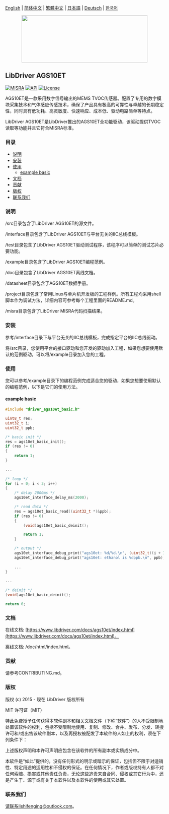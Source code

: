 [English](/README.md) | [ 简体中文](/README_zh-Hans.md) | [繁體中文](/README_zh-Hant.md) | [日本語](/README_ja.md) | [Deutsch](/README_de.md) | [한국어](/README_ko.md)

<div align=center>
<img src="/doc/image/logo.svg" width="400" height="150"/>
</div>

## LibDriver AGS10ET

[![MISRA](https://img.shields.io/badge/misra-compliant-brightgreen.svg)](/misra/README.md) [![API](https://img.shields.io/badge/api-reference-blue.svg)](https://www.libdriver.com/docs/ags10et/index.html) [![License](https://img.shields.io/badge/license-MIT-brightgreen.svg)](/LICENSE)

AGS10ET是一款采用数字信号输出的MEMS TVOC传感器。配置了专用的数字模块采集技术和气体感应传感技术，确保了产品具有极高的可靠性与卓越的长期稳定性，同时具有低功耗、高灵敏度、快速响应、成本低、驱动电路简单等特点。

LibDriver AGS10ET是LibDriver推出的AGS10ET全功能驱动，该驱动提供TVOC读取等功能并且它符合MISRA标准。

### 目录

  - [说明](#说明)
  - [安装](#安装)
  - [使用](#使用)
    - [example basic](#example-basic)
  - [文档](#文档)
  - [贡献](#贡献)
  - [版权](#版权)
  - [联系我们](#联系我们)

### 说明

/src目录包含了LibDriver AGS10ET的源文件。

/interface目录包含了LibDriver AGS10ET与平台无关的IIC总线模板。

/test目录包含了LibDriver AGS10ET驱动测试程序，该程序可以简单的测试芯片必要功能。

/example目录包含了LibDriver AGS10ET编程范例。

/doc目录包含了LibDriver AGS10ET离线文档。

/datasheet目录包含了AGS10ET数据手册。

/project目录包含了常用Linux与单片机开发板的工程样例。所有工程均采用shell脚本作为调试方法，详细内容可参考每个工程里面的README.md。

/misra目录包含了LibDriver MISRA代码扫描结果。

### 安装

参考/interface目录下与平台无关的IIC总线模板，完成指定平台的IIC总线驱动。

将/src目录，您使用平台的接口驱动和您开发的驱动加入工程，如果您想要使用默认的范例驱动，可以将/example目录加入您的工程。

### 使用

您可以参考/example目录下的编程范例完成适合您的驱动，如果您想要使用默认的编程范例，以下是它们的使用方法。

#### example basic

```C
#include "driver_ags10et_basic.h"

uint8_t res;
uint32_t i;
uint32_t ppb;

/* basic init */
res = ags10et_basic_init();
if (res != 0)
{
    return 1;
}

...
    
/* loop */
for (i = 0; i < 3; i++)
{
    /* delay 2000ms */
    ags10et_interface_delay_ms(2000);

    /* read data */
    res = ags10et_basic_read((uint32_t *)&ppb);
    if (res != 0)
    {
        (void)ags10et_basic_deinit();

        return 1;
    }

    /* output */
    ags10et_interface_debug_print("ags10et: %d/%d.\n", (uint32_t)(i + 1), (uint32_t)3);
    ags10et_interface_debug_print("ags10et: ethanol is %dppb.\n", ppb);
    
    ...
}

...
    
/* deinit */
(void)ags10et_basic_deinit();

return 0;
```

### 文档

在线文档: [https://www.libdriver.com/docs/ags10et/index.html](https://www.libdriver.com/docs/ags10et/index.html)。

离线文档: /doc/html/index.html。

### 贡献

请参考CONTRIBUTING.md。

### 版权

版权 (c) 2015 - 现在 LibDriver 版权所有

MIT 许可证（MIT）

特此免费授予任何获得本软件副本和相关文档文件（下称“软件”）的人不受限制地处置该软件的权利，包括不受限制地使用、复制、修改、合并、发布、分发、转授许可和/或出售该软件副本，以及再授权被配发了本软件的人如上的权利，须在下列条件下：

上述版权声明和本许可声明应包含在该软件的所有副本或实质成分中。

本软件是“如此”提供的，没有任何形式的明示或暗示的保证，包括但不限于对适销性、特定用途的适用性和不侵权的保证。在任何情况下，作者或版权持有人都不对任何索赔、损害或其他责任负责，无论这些追责来自合同、侵权或其它行为中，还是产生于、源于或有关于本软件以及本软件的使用或其它处置。

### 联系我们

请联系lishifenging@outlook.com。